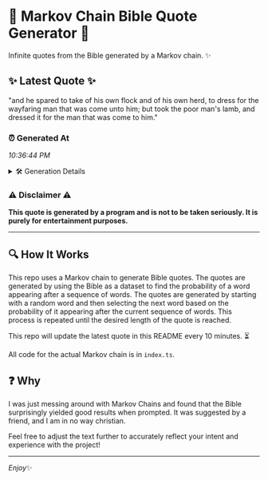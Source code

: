 # 📖 Markov Chain Bible Quote Generator 📖

Infinite quotes from the Bible generated by a Markov chain. ✨

## ✨ Latest Quote ✨
"and he spared to take of his own flock and of his own herd, to dress for the wayfaring man that was come unto him; but took the poor man's lamb, and dressed it for the man that was come to him."

### ⏰ Generated At
*10:36:44 PM*

<details>
    <summary>🛠️ Generation Details</summary>
    <p>
        <strong>🌱 Seed:</strong> and<br>
        <strong>🔄 Iterations:</strong> 41<br>
        <strong>📜 Context History:</strong><br>[ and ]: he<br>[ and, he ]: spared<br>[ and, he, spared ]: to<br>[ and, he, spared, to ]: take<br>[ and, he, spared, to, take ]: of<br>[ and, he, spared, to, take, of ]: his<br>[ he, spared, to, take, of, his ]: own<br>[ spared, to, take, of, his, own ]: flock<br>[ to, take, of, his, own, flock ]: and<br>[ take, of, his, own, flock, and ]: of<br>[ of, his, own, flock, and, of ]: his<br>[ his, own, flock, and, of, his ]: own<br>[ own, flock, and, of, his, own ]: herd,<br>[ flock, and, of, his, own, herd, ]: to<br>[ and, of, his, own, herd,, to ]: dress<br>[ of, his, own, herd,, to, dress ]: for<br>[ his, own, herd,, to, dress, for ]: the<br>[ own, herd,, to, dress, for, the ]: wayfaring<br>[ herd,, to, dress, for, the, wayfaring ]: man<br>[ to, dress, for, the, wayfaring, man ]: that<br>[ dress, for, the, wayfaring, man, that ]: was<br>[ for, the, wayfaring, man, that, was ]: come<br>[ the, wayfaring, man, that, was, come ]: unto<br>[ wayfaring, man, that, was, come, unto ]: him;<br>[ man, that, was, come, unto, him; ]: but<br>[ that, was, come, unto, him;, but ]: took<br>[ was, come, unto, him;, but, took ]: the<br>[ come, unto, him;, but, took, the ]: poor<br>[ unto, him;, but, took, the, poor ]: man's<br>[ him;, but, took, the, poor, man's ]: lamb,<br>[ but, took, the, poor, man's, lamb, ]: and<br>[ took, the, poor, man's, lamb,, and ]: dressed<br>[ the, poor, man's, lamb,, and, dressed ]: it<br>[ poor, man's, lamb,, and, dressed, it ]: for<br>[ man's, lamb,, and, dressed, it, for ]: the<br>[ lamb,, and, dressed, it, for, the ]: man<br>[ and, dressed, it, for, the, man ]: that<br>[ dressed, it, for, the, man, that ]: was<br>[ it, for, the, man, that, was ]: come<br>[ for, the, man, that, was, come ]: to<br>[ the, man, that, was, come, to ]: him.<br>
    </p>
</details>

### ⚠️ Disclaimer ⚠️
**This quote is generated by a program and is not to be taken seriously. It is purely for entertainment purposes.**

---

## 🔍 How It Works

This repo uses a Markov chain to generate Bible quotes. The quotes are generated by using the Bible as a dataset to find the probability of a word appearing after a sequence of words. The quotes are generated by starting with a random word and then selecting the next word based on the probability of it appearing after the current sequence of words. This process is repeated until the desired length of the quote is reached.

This repo will update the latest quote in this README every 10 minutes. ⏳

All code for the actual Markov chain is in `index.ts`.

## ❓ Why

I was just messing around with Markov Chains and found that the Bible surprisingly yielded good results when prompted. 
It was suggested by a friend, and I am in no way christian.

Feel free to adjust the text further to accurately reflect your intent and experience with the project!

---

*Enjoy*✨
